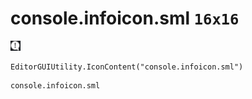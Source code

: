 # console.infoicon.sml `16x16`
<img src="/img/console.infoicon.sml.png" width=16 height=16>

``` CSharp
EditorGUIUtility.IconContent("console.infoicon.sml")
```
```
console.infoicon.sml
```
